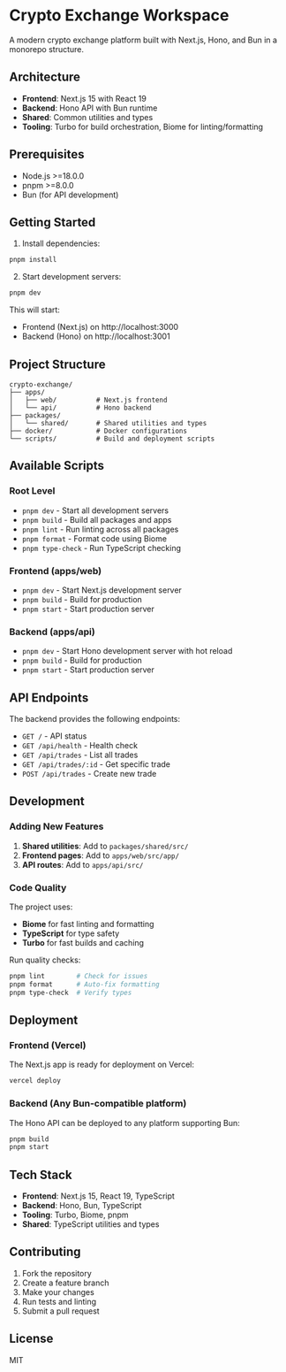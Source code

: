 # Crypto Exchange Workspace

A modern crypto exchange platform built with Next.js, Hono, and Bun in a monorepo structure.

## Architecture

- **Frontend**: Next.js 15 with React 19
- **Backend**: Hono API with Bun runtime
- **Shared**: Common utilities and types
- **Tooling**: Turbo for build orchestration, Biome for linting/formatting

## Prerequisites

- Node.js >=18.0.0
- pnpm >=8.0.0
- Bun (for API development)

## Getting Started

1. Install dependencies:

```bash
pnpm install
```

2. Start development servers:

```bash
pnpm dev
```

This will start:

- Frontend (Next.js) on http://localhost:3000
- Backend (Hono) on http://localhost:3001

## Project Structure

```
crypto-exchange/
├── apps/
│   ├── web/          # Next.js frontend
│   └── api/          # Hono backend
├── packages/
│   └── shared/       # Shared utilities and types
├── docker/           # Docker configurations
└── scripts/          # Build and deployment scripts
```

## Available Scripts

### Root Level

- `pnpm dev` - Start all development servers
- `pnpm build` - Build all packages and apps
- `pnpm lint` - Run linting across all packages
- `pnpm format` - Format code using Biome
- `pnpm type-check` - Run TypeScript checking

### Frontend (apps/web)

- `pnpm dev` - Start Next.js development server
- `pnpm build` - Build for production
- `pnpm start` - Start production server

### Backend (apps/api)

- `pnpm dev` - Start Hono development server with hot reload
- `pnpm build` - Build for production
- `pnpm start` - Start production server

## API Endpoints

The backend provides the following endpoints:

- `GET /` - API status
- `GET /api/health` - Health check
- `GET /api/trades` - List all trades
- `GET /api/trades/:id` - Get specific trade
- `POST /api/trades` - Create new trade

## Development

### Adding New Features

1. **Shared utilities**: Add to `packages/shared/src/`
2. **Frontend pages**: Add to `apps/web/src/app/`
3. **API routes**: Add to `apps/api/src/`

### Code Quality

The project uses:

- **Biome** for fast linting and formatting
- **TypeScript** for type safety
- **Turbo** for fast builds and caching

Run quality checks:

```bash
pnpm lint        # Check for issues
pnpm format      # Auto-fix formatting
pnpm type-check  # Verify types
```

## Deployment

### Frontend (Vercel)

The Next.js app is ready for deployment on Vercel:

```bash
vercel deploy
```

### Backend (Any Bun-compatible platform)

The Hono API can be deployed to any platform supporting Bun:

```bash
pnpm build
pnpm start
```

## Tech Stack

- **Frontend**: Next.js 15, React 19, TypeScript
- **Backend**: Hono, Bun, TypeScript
- **Tooling**: Turbo, Biome, pnpm
- **Shared**: TypeScript utilities and types

## Contributing

1. Fork the repository
2. Create a feature branch
3. Make your changes
4. Run tests and linting
5. Submit a pull request

## License

MIT
